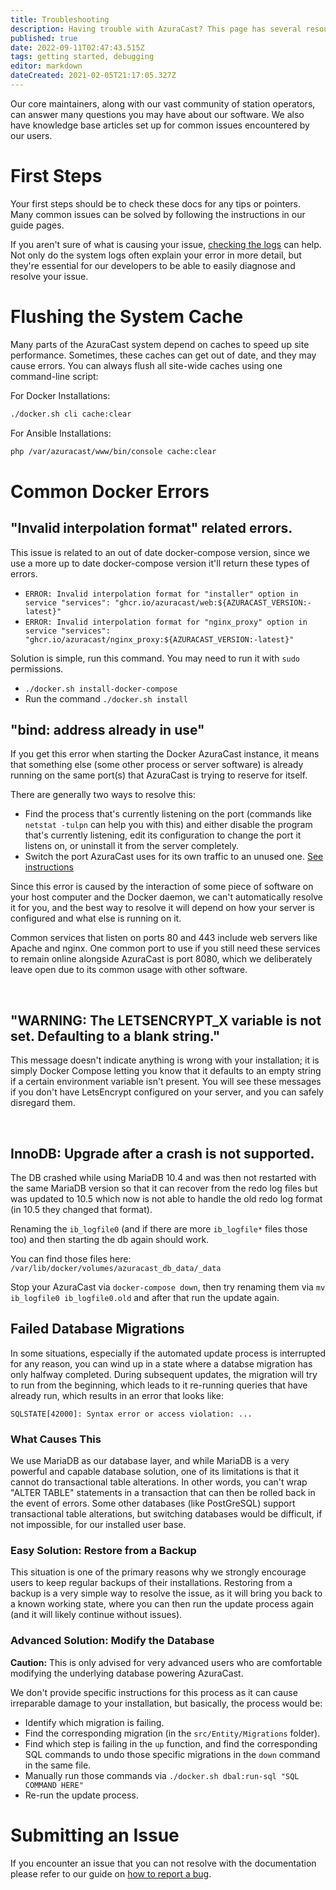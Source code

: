 ```yaml
---
title: Troubleshooting
description: Having trouble with AzuraCast? This page has several resources that can help you solve your problem and be back up and running.
published: true
date: 2022-09-11T02:47:43.515Z
tags: getting started, debugging
editor: markdown
dateCreated: 2021-02-05T21:17:05.327Z
---
```


Our core maintainers, along with our vast community of station operators, can answer many questions you may have about our software. We also have knowledge base articles set up for common issues encountered by our users.

# First Steps

Your first steps should be to check these docs for any tips or pointers. Many common issues can be solved by following the instructions in our guide pages.

If you aren't sure of what is causing your issue, [checking the logs](/en/user-guide/logs) can help. Not only do the system logs often explain your error in more detail, but they're essential for our developers to be able to easily diagnose and resolve your issue.

# Flushing the System Cache

Many parts of the AzuraCast system depend on caches to speed up site performance. Sometimes, these caches can get out of
date, and they may cause errors. You can always flush all site-wide caches using one command-line script:

For Docker Installations:

```bash
./docker.sh cli cache:clear
```

For Ansible Installations:

```bash
php /var/azuracast/www/bin/console cache:clear
```

# Common Docker Errors

## "Invalid interpolation format" related errors. 
This issue is related to an out of date docker-compose version, since we use a more up to date docker-compose version it'll return these types of errors. 

- `ERROR: Invalid interpolation format for "installer" option in service "services": "ghcr.io/azuracast/web:${AZURACAST_VERSION:-latest}"`
- `ERROR: Invalid interpolation format for "nginx_proxy" option in service "services": "ghcr.io/azuracast/nginx_proxy:${AZURACAST_VERSION:-latest}"`


Solution is simple, run this command. You may need to run it with `sudo` permissions. 

- `./docker.sh install-docker-compose`
- Run the command `./docker.sh install`

## "bind: address already in use"

If you get this error when starting the Docker AzuraCast instance, it means that something else (some other process or server software) is already running on the same port(s) that AzuraCast is trying to reserve for itself.

There are generally two ways to resolve this:
- Find the process that's currently listening on the port (commands like `netstat -tulpn` can help you with this) and either disable the program that's currently listening, edit its configuration to change the port it listens on, or uninstall it from the server completely.
- Switch the port AzuraCast uses for its own traffic to an unused one. [See instructions](/en/administration/docker)

Since this error is caused by the interaction of some piece of software on your host computer and the Docker daemon, we can't automatically resolve it for you, and the best way to resolve it will depend on how your server is configured and what else is running on it.

Common services that listen on ports 80 and 443 include web servers like Apache and nginx. One common port to use if you still need these services to remain online alongside AzuraCast is port 8080, which we deliberately leave open due to its common usage with other software.

<br>

## "WARNING: The LETSENCRYPT_X variable is not set. Defaulting to a blank string."

This message doesn't indicate anything is wrong with your installation; it is simply Docker Compose letting you know that it defaults to an empty string if a certain environment variable isn't present. You will see these messages if you don't have LetsEncrypt configured on your server, and you can safely disregard them.

<br>

## InnoDB: Upgrade after a crash is not supported.

The DB crashed while using MariaDB 10.4 and was then not restarted with the same MariaDB version so that it can recover from the redo log files but was updated to 10.5 which now is not able to handle the old redo log format (in 10.5 they changed that format).

Renaming the `ib_logfile0` (and if there are more `ib_logfile*` files those too) and then starting the db again should work.

You can find those files here: `/var/lib/docker/volumes/azuracast_db_data/_data`

Stop your AzuraCast via `docker-compose down`, then try renaming them via `mv ib_logfile0 ib_logfile0.old` and after that run the update again.

## Failed Database Migrations

In some situations, especially if the automated update process is interrupted for any reason, you can wind up in a state where a databse migration has only halfway completed. During subsequent updates, the migration will try to run from the beginning, which leads to it re-running queries that have already run, which results in an error that looks like:

```
SQLSTATE[42000]: Syntax error or access violation: ...
```

### What Causes This

We use MariaDB as our database layer, and while MariaDB is a very powerful and capable database solution, one of its limitations is that it cannot do transactional table alterations. In other words, you can't wrap "ALTER TABLE" statements in a transaction that can then be rolled back in the event of errors. Some other databases (like PostGreSQL) support transactional table alterations, but switching databases would be difficult, if not impossible, for our installed user base.

### Easy Solution: Restore from a Backup

This situation is one of the primary reasons why we strongly encourage users to keep regular backups of their installations. Restoring from a backup is a very simple way to resolve the issue, as it will bring you back to a known working state, where you can then run the update process again (and it will likely continue without issues).

### Advanced Solution: Modify the Database

**Caution:** This is only advised for very advanced users who are comfortable modifying the underlying database powering AzuraCast.

We don't provide specific instructions for this process as it can cause irreparable damage to your installation, but basically, the process would be:

 - Identify which migration is failing.
 - Find the corresponding migration (in the `src/Entity/Migrations` folder).
 - Find which step is failing in the `up` function, and find the corresponding SQL commands to undo those specific migrations in the `down` command in the same file.
 - Manually run those commands via 
   `./docker.sh dbal:run-sql "SQL COMMAND HERE"`
 - Re-run the update process.

# Submitting an Issue

If you encounter an issue that you can not resolve with the documentation please refer to our guide on [how to report a bug](/en/contribute/report-a-bug).